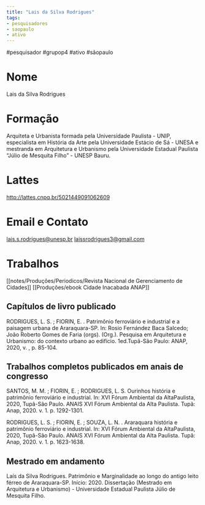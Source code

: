 ```yaml
---
title: "Lais da Silva Rodrigues"
tags: 
- pesquisadores
- saopaulo
- ativo
---
```


#pesquisador #grupop4 #ativo #sãopaulo 

# Nome
Lais da Silva Rodrigues
# Formação
Arquiteta e Urbanista formada pela Universidade Paulista - UNIP, especialista em História da Arte pela Universidade Estácio de Sá - UNESA e mestranda em Arquitetura e Urbanismo pela Universidade Estadual Paulista “Júlio de Mesquita Filho” - UNESP Bauru.
# Lattes
http://lattes.cnpq.br/5021449091062609
# Email e Contato
[lais.s.rodrigues@unesp.br](mailto:lais.s.rodrigues@unesp.br) [laissrodrigues3@gmail.com](mailto:laissrodrigues3@gmail.com)
# Trabalhos
[[notes/Produções/Periodicos/Revista Nacional de Gerenciamento de Cidades]]
[[Produções/ebook Cidade Inacabada ANAP]]

## Capítulos de livro publicado

RODRIGUES, L. S. ; FIORIN, E. . Patrimônio ferroviário e industrial e a paisagem urbana de Araraquara-SP. In: Rosio Fernández Baca Salcedo; João Roberto Gomes de Faria (orgs). (Org.). Pesquisa em Arquitetura e Urbanismo: do contexto urbano ao edifício. 1ed.Tupã-São Paulo: ANAP, 2020, v. , p. 85-104.


## Trabalhos completos publicados em anais de congresso

SANTOS, M. M. ; FIORIN, E. ; RODRIGUES, L. S. Ourinhos história e patrimônio ferroviário e industrial. In: XVI Fórum Ambiental da AltaPaulista, 2020, Tupã-São Paulo. ANAIS XVI Fórum Ambiental da Alta Paulista. Tupã: Anap, 2020. v. 1. p. 1292-1301.

  

RODRIGUES, L. S. ; FIORIN, E. ; SOUZA, L. N. . Araraquara história e patrimônio ferroviário e industrial. In: XVI Fórum Ambiental da AltaPaulista, 2020, Tupã-São Paulo. ANAIS XVI Fórum Ambiental da Alta Paulista. Tupã: Anap, 2020. v. 1. p. 1623-1638.

  

## Mestrado em andamento

Laís da Silva Rodrigues. Patrimônio e Marginalidade ao longo do antigo leito férreo de Araraquara-SP. Início: 2020. Dissertação (Mestrado em Arquitetura e Urbanismo) - Universidade Estadual Paulista Júlio de Mesquita Filho.